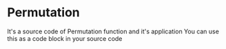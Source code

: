 # Permutation
It's a source code of Permutation function and it's application
You can use this as a code block in your source code

